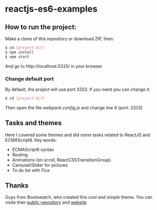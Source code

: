 # reactjs-es6-examples
## How to run the project:
Make a clone of this repository or download ZIP, then:

 ```sh
$ cd [project-dir]
$ npm install
$ npm start
```
And go to http://localhost:3333/ in your browser

### Change default port
By default, the project will use port 3333. If you need you can change it:
```sh
$ cd [project-dir]
```
Then open the file *webpack.config.js* and change line 9 (port: 3333)

## Tasks and themes
Here I covered some themes and did some tasks related to ReactJS and ECMAScript6. 
Key words: 
 - ECMAScript6 syntax
 - Routing
 - Animations (on scroll, ReactCSSTransitionGroup)
 - Carousel/Slider for pictures
 - To do list with Flux 


## Thanks
Guys from Bootswatch, who created this cool and simple theme. You can visite their [public repository] and [website]

[public repository]: https://github.com/thomaspark/bootswatch
[website]: http://bootswatch.com
